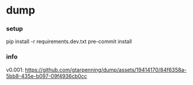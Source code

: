 # dump


### setup

pip install -r requirements.dev.txt
pre-commit install

### info

v0.001:
https://github.com/gtarpenning/dump/assets/19414170/84f6358a-5bb8-435e-b097-09f4936cb0cc
